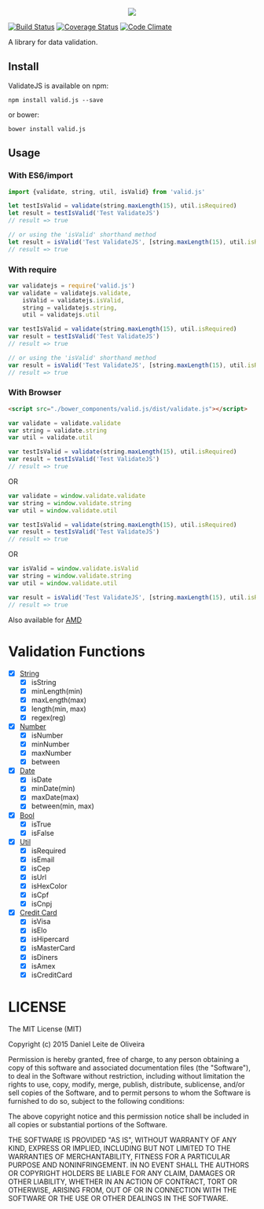<p align="center">
    <img src="https://user-images.githubusercontent.com/4838076/28783446-c16cb57c-75e6-11e7-8a38-882954701265.png">
</p>

[![Build Status](https://travis-ci.org/dleitee/valid.js.svg?branch=master)](https://travis-ci.org/dleitee/valid.js)
[![Coverage Status](https://coveralls.io/repos/github/dleitee/valid.js/badge.svg?branch=master)](https://coveralls.io/github/dleitee/valid.js?branch=master)
[![Code Climate](https://codeclimate.com/github/dleitee/valid.js/badges/gpa.svg)](https://codeclimate.com/github/dleitee/valid.js)

A library for data validation.

## Install

ValidateJS is available on npm:
```
npm install valid.js --save
```

or bower:
```
bower install valid.js
```

## Usage

### With ES6/import

```javascript
import {validate, string, util, isValid} from 'valid.js'

let testIsValid = validate(string.maxLength(15), util.isRequired)
let result = testIsValid('Test ValidateJS')
// result => true

// or using the 'isValid' shorthand method
let result = isValid('Test ValidateJS', [string.maxLength(15), util.isRequired])
// result => true
```

### With require

```javascript
var validatejs = require('valid.js')
var validate = validatejs.validate,
    isValid = validatejs.isValid,
    string = validatejs.string,
    util = validatejs.util

var testIsValid = validate(string.maxLength(15), util.isRequired)
var result = testIsValid('Test ValidateJS')
// result => true

// or using the 'isValid' shorthand method
var result = isValid('Test ValidateJS', [string.maxLength(15), util.isRequired])
// result => true
```

### With Browser

```html
<script src="./bower_components/valid.js/dist/validate.js"></script>
```

```javascript
var validate = validate.validate
var string = validate.string
var util = validate.util

var testIsValid = validate(string.maxLength(15), util.isRequired)
var result = testIsValid('Test ValidateJS')
// result => true
```
OR
```javascript
var validate = window.validate.validate
var string = window.validate.string
var util = window.validate.util

var testIsValid = validate(string.maxLength(15), util.isRequired)
var result = testIsValid('Test ValidateJS')
// result => true
```
OR
```javascript
var isValid = window.validate.isValid
var string = window.validate.string
var util = window.validate.util

var result = isValid('Test ValidateJS', [string.maxLength(15), util.isRequired])
// result => true
```

Also available for [AMD](https://github.com/amdjs/amdjs-api/wiki/AMD)

# Validation Functions

- [x] [String](https://github.com/dleitee/valid.js/blob/master/docs/string.md)
    - [x] isString
    - [x] minLength(min)
    - [x] maxLength(max)
    - [x] length(min, max)
    - [x] regex(reg)
- [x] [Number](https://github.com/dleitee/valid.js/blob/master/docs/number.md)
    - [x] isNumber
    - [x] minNumber
    - [x] maxNumber
    - [x] between
- [x] [Date](https://github.com/dleitee/valid.js/blob/master/docs/date.md)
    - [x] isDate
    - [x] minDate(min)
    - [x] maxDate(max)
    - [x] between(min, max)
- [x] [Bool](https://github.com/dleitee/valid.js/blob/master/docs/bool.md)
    - [x] isTrue
    - [x] isFalse
- [x] [Util](https://github.com/dleitee/valid.js/blob/master/docs/util.md)
    - [x] isRequired
    - [x] isEmail
    - [x] isCep
    - [x] isUrl
    - [x] isHexColor
    - [x] isCpf
    - [x] isCnpj
- [x] [Credit Card](https://github.com/dleitee/valid.js/blob/master/docs/creditCard.md)
    - [x] isVisa
    - [x] isElo
    - [x] isHipercard
    - [x] isMasterCard
    - [x] isDiners
    - [x] isAmex
    - [x] isCreditCard

# LICENSE
The MIT License (MIT)

Copyright (c) 2015 Daniel Leite de Oliveira

Permission is hereby granted, free of charge, to any person obtaining a copy
of this software and associated documentation files (the "Software"), to deal
in the Software without restriction, including without limitation the rights
to use, copy, modify, merge, publish, distribute, sublicense, and/or sell
copies of the Software, and to permit persons to whom the Software is
furnished to do so, subject to the following conditions:

The above copyright notice and this permission notice shall be included in
all copies or substantial portions of the Software.

THE SOFTWARE IS PROVIDED "AS IS", WITHOUT WARRANTY OF ANY KIND, EXPRESS OR
IMPLIED, INCLUDING BUT NOT LIMITED TO THE WARRANTIES OF MERCHANTABILITY,
FITNESS FOR A PARTICULAR PURPOSE AND NONINFRINGEMENT. IN NO EVENT SHALL THE
AUTHORS OR COPYRIGHT HOLDERS BE LIABLE FOR ANY CLAIM, DAMAGES OR OTHER
LIABILITY, WHETHER IN AN ACTION OF CONTRACT, TORT OR OTHERWISE, ARISING FROM,
OUT OF OR IN CONNECTION WITH THE SOFTWARE OR THE USE OR OTHER DEALINGS IN
THE SOFTWARE.


